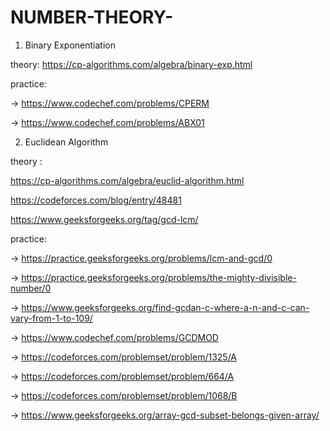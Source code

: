 # NUMBER-THEORY-
  
   
   1) Binary Exponentiation 

   theory:  https://cp-algorithms.com/algebra/binary-exp.html
  
   practice:  
   
   -> https://www.codechef.com/problems/CPERM
  
   -> https://www.codechef.com/problems/ABX01
   
   2) Euclidean Algorithm
   
   theory : 
   
   https://cp-algorithms.com/algebra/euclid-algorithm.html
   
   https://codeforces.com/blog/entry/48481
            
   https://www.geeksforgeeks.org/tag/gcd-lcm/
   
   
            
  practice:
  
  -> https://practice.geeksforgeeks.org/problems/lcm-and-gcd/0
  
  -> https://practice.geeksforgeeks.org/problems/the-mighty-divisible-number/0
  
  -> https://www.geeksforgeeks.org/find-gcdan-c-where-a-n-and-c-can-vary-from-1-to-109/
 
  -> https://www.codechef.com/problems/GCDMOD
  
  -> https://codeforces.com/problemset/problem/1325/A
  
  -> https://codeforces.com/problemset/problem/664/A
  
  -> https://codeforces.com/problemset/problem/1068/B
  
  -> https://www.geeksforgeeks.org/array-gcd-subset-belongs-given-array/
  
  
  

